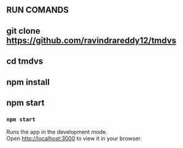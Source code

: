 
## RUN COMANDS
  ## git clone https://github.com/ravindrareddy12/tmdvs
   ## cd tmdvs
  ## npm install
   ## npm start
 
### `npm start`

Runs the app in the development mode.\
Open [http://localhost:3000](http://localhost:3000) to view it in your browser.




